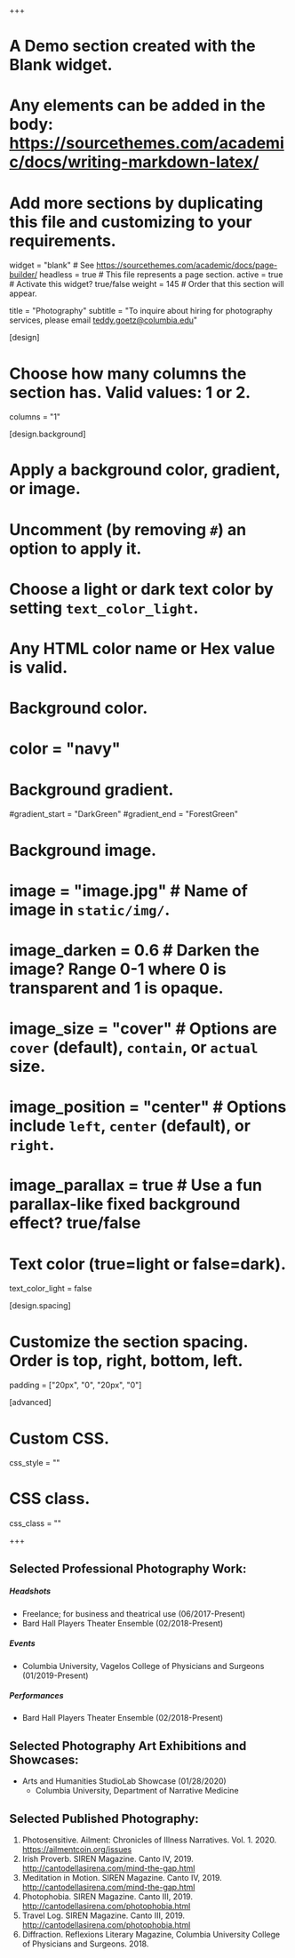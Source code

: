 +++
# A Demo section created with the Blank widget.
# Any elements can be added in the body: https://sourcethemes.com/academic/docs/writing-markdown-latex/
# Add more sections by duplicating this file and customizing to your requirements.

widget = "blank"  # See https://sourcethemes.com/academic/docs/page-builder/
headless = true  # This file represents a page section.
active = true  # Activate this widget? true/false
weight = 145  # Order that this section will appear.

title = "Photography"
subtitle = "To inquire about hiring for photography services, please email teddy.goetz@columbia.edu"

[design]
  # Choose how many columns the section has. Valid values: 1 or 2.
  columns = "1"

[design.background]
  # Apply a background color, gradient, or image.
  #   Uncomment (by removing `#`) an option to apply it.
  #   Choose a light or dark text color by setting `text_color_light`.
  #   Any HTML color name or Hex value is valid.

  # Background color.
  # color = "navy"
  
  # Background gradient.
  #gradient_start = "DarkGreen"
  #gradient_end = "ForestGreen"
  
  # Background image.
  # image = "image.jpg"  # Name of image in `static/img/`.
  # image_darken = 0.6  # Darken the image? Range 0-1 where 0 is transparent and 1 is opaque.
  # image_size = "cover"  #  Options are `cover` (default), `contain`, or `actual` size.
  # image_position = "center"  # Options include `left`, `center` (default), or `right`.
  # image_parallax = true  # Use a fun parallax-like fixed background effect? true/false
  
  # Text color (true=light or false=dark).
  text_color_light = false

[design.spacing]
  # Customize the section spacing. Order is top, right, bottom, left.
  padding = ["20px", "0", "20px", "0"]

[advanced]
 # Custom CSS. 
 css_style = ""
 
 # CSS class.
 css_class = ""


+++


## Selected Professional Photography Work:

##### Headshots
* Freelance; for business and theatrical use (06/2017-Present)
* Bard Hall Players Theater Ensemble (02/2018-Present)
##### Events
* Columbia University, Vagelos College of Physicians and Surgeons (01/2019-Present)
##### Performances 
* Bard Hall Players Theater Ensemble (02/2018-Present)

## Selected Photography Art Exhibitions and Showcases:
* Arts and Humanities StudioLab Showcase (01/28/2020)
    * Columbia University, Department of Narrative Medicine

## Selected Published Photography:
1. Photosensitive. Ailment: Chronicles of Illness Narratives. Vol. 1. 2020. https://ailmentcoin.org/issues
2. Irish Proverb. SIREN Magazine. Canto IV, 2019. http://cantodellasirena.com/mind-the-gap.html
3. Meditation in Motion. SIREN Magazine. Canto IV, 2019. http://cantodellasirena.com/mind-the-gap.html
4. Photophobia. SIREN Magazine. Canto III, 2019. http://cantodellasirena.com/photophobia.html
5. Travel Log. SIREN Magazine. Canto III, 2019. http://cantodellasirena.com/photophobia.html
6. Diffraction. Reflexions Literary Magazine, Columbia University College of Physicians and Surgeons. 2018. 

